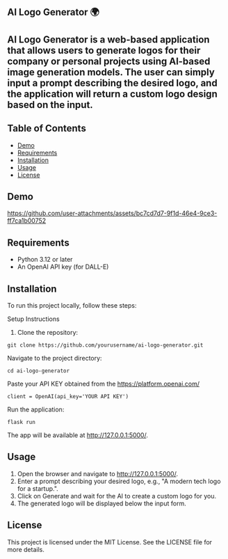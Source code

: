 ## AI Logo Generator 🌍

## **AI Logo Generator** is a web-based application that allows users to generate logos for their company or personal projects using AI-based image generation models. The user can simply input a prompt describing the desired logo, and the application will return a custom logo design based on the input.

## Table of Contents

- [Demo](#demo)
- [Requirements](#requirements)
- [Installation](#installation)
- [Usage](#usage)
- [License](#license)

## Demo


https://github.com/user-attachments/assets/bc7cd7d7-9f1d-46e4-9ce3-ff7ca1b00752



## Requirements
- Python 3.12 or later
- An OpenAI API key (for DALL-E)

## Installation
To run this project locally, follow these steps:

Setup Instructions
1. Clone the repository:

```
git clone https://github.com/yourusername/ai-logo-generator.git
```

Navigate to the project directory:

```
cd ai-logo-generator
```

Paste your API KEY obtained from the https://platform.openai.com/
```
client = OpenAI(api_key='YOUR API KEY')
```

Run the application:

```
flask run
```

The app will be available at http://127.0.0.1:5000/.

## Usage
1. Open the browser and navigate to http://127.0.0.1:5000/.
2. Enter a prompt describing your desired logo, e.g., "A modern tech logo for a startup.".
3. Click on Generate and wait for the AI to create a custom logo for you.
4. The generated logo will be displayed below the input form.


## License
This project is licensed under the MIT License. See the LICENSE file for more details.
